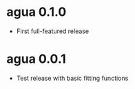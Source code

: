 # agua 0.1.0 

* First full-featured release

# agua 0.0.1

* Test release with basic fitting functions 
